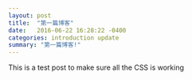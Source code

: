 ```yaml
---
layout: post
title:  "第一篇博客"
date:   2016-06-22 16:28:22 -0400
categories: introduction update
summary: "第一篇博客!"
---
```

This is a test post to make sure all the CSS is working
